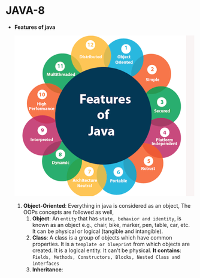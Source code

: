 # JAVA-8

- **Features of java**

    ![alt text](./images/JAVA-Features.PNG)
    
    1. **Object-Oriented**: Everything in java is considered as an object,
       The OOPs concepts are followed as well,
        1. **Object**: An `entity` that has `state, behavior and identity`, is known as an object e.g., chair, bike, marker, pen, table, car, etc. It can be physical or logical (tangible and intangible).
        2. **Class**: A class is a group of objects which have common properties. It is a `template or blueprint` from which objects are created. It is a logical entity. It can't be physical.
        **It contains**: `Fields, Methods, Constructors, Blocks, Nested Class and interfaces`
        3. **Inheritance**: 
